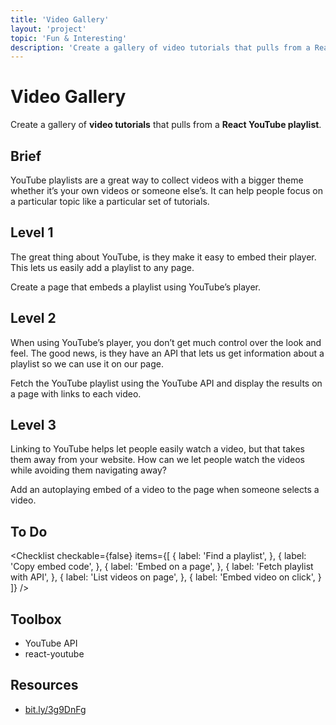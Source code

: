 ```yaml
---
title: 'Video Gallery'
layout: 'project'
topic: 'Fun & Interesting'
description: 'Create a gallery of video tutorials that pulls from a React YouTube playlist.'
---
```




<ProjectHeader>

# Video Gallery

Create a gallery of <strong className="color-blue">video tutorials</strong> that pulls from a <strong className="color-purple">React YouTube playlist</strong>.

</ProjectHeader>

<ProjectContent>

## Brief

YouTube playlists are a great way to collect videos with a bigger theme whether it’s your own videos or someone else’s. It can help people focus on a particular topic like a particular set of tutorials.

## Level 1

The great thing about YouTube, is they make it easy to embed their player. This lets us easily add a playlist to any page.

Create a page that embeds a playlist using YouTube’s player.

<LoginRequired>

## Level 2

When using YouTube’s player, you don’t get much control over the look and feel. The good news, is they have an API that lets us get information about a playlist so we can use it on our page.

Fetch the YouTube playlist using the YouTube API and display the results on a page with links to each video.

## Level 3

Linking to YouTube helps let people easily watch a video, but that takes them away from your website. How can we let people watch the videos while avoiding them navigating away?

Add an autoplaying embed of a video to the page when someone selects a video.

</LoginRequired>

</ProjectContent>

<ProjectSidebar>

## To Do

<Checklist checkable={false} items={[
  {
    label: 'Find a playlist',
  },
  {
    label: 'Copy embed code',
  },
  {
    label: 'Embed on a page',
  },
  {
    label: 'Fetch playlist with API',
  },
  {
    label: 'List videos on page',
  },
  {
    label: 'Embed video on click',
  }
]} />

## Toolbox
- YouTube API
- react-youtube

## Resources
- [bit.ly/3g9DnFg](https://bit.ly/3g9DnFg)

</ProjectSidebar>